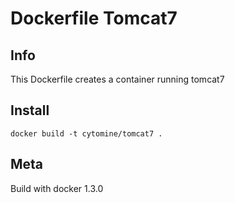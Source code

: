 # Dockerfile Tomcat7

## Info

This Dockerfile creates a container running tomcat7

## Install

`docker build -t cytomine/tomcat7 .`

## Meta

Build with docker 1.3.0
